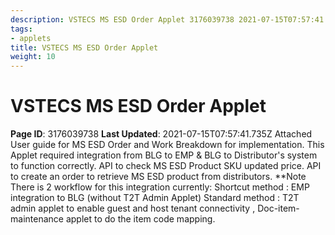```yaml
---
description: VSTECS MS ESD Order Applet 3176039738 2021-07-15T07:57:41.
tags:
- applets
title: VSTECS MS ESD Order Applet
weight: 10
---
```


# VSTECS MS ESD Order Applet
**Page ID**: 3176039738
**Last Updated**: 2021-07-15T07:57:41.735Z
Attached User guide for MS ESD Order and Work Breakdown for implementation.
This Applet required integration from BLG to EMP & BLG to Distributor's system to function correctly.
API to check MS ESD Product SKU updated price.
API to create an order to retrieve MS ESD product from distributors.
**Note
There is 2 workflow for this integration currently:
Shortcut method : EMP integration to BLG (without T2T Admin Applet)
Standard method : T2T admin applet to enable guest and host tenant connectivity , Doc-item-maintenance applet to do the item code mapping.